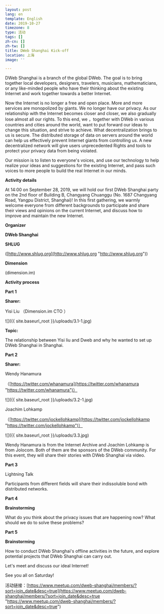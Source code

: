```yaml
---
layout: post
lang: en
template: English
date: 2019-10-27
timezone: 8
type: 活动
tags: []
zh-cn: []
zh-tw: []
title: DWeb Shanghai Kick-off
location: 上海
image: ''

---
```

DWeb Shanghai is a branch of the global DWeb. The goal is to bring together local developers, designers, travelers, musicians, mathematicians, or any like-minded people who have their thinking about the existing Internet and work together towards a better Internet.

Now the Internet is no longer a free and open place. More and more services are monopolized by giants. We no longer have our privacy. As our relationship with the Internet becomes closer and closer, we also gradually lose almost all our rights. To this end, we ，together with DWeb in various countries and cities around the world, want to put forward our ideas to change this situation, and strive to achieve. What decentralization brings to us is secure. The distributed storage of data on servers around the world can help us effectively prevent Internet giants from controlling us. A new decentralized network will give users unprecedented Rights and tools to protect your privacy data from being violated.

Our mission is to listen to everyone's voices, and use our technology to help realize your ideas and suggestions for the existing Internet, and pass such voices to more people to build the real Internet in our minds.

**Activity details**

At 14:00 on September 28, 2019, we will hold our first DWeb Shanghai party on the 2nd floor of Building B, Changyang Chuanggu (No. 1687 Changyang Road, Yangpu District, Shanghai)! In this first gathering, we warmly welcome everyone from different backgrounds to participate and share their views and opinions on the current Internet, and discuss how to improve and maintain the new Internet.

**Organizer**

**DWeb Shanghai**

**SHLUG**

([http://www.shlug.org](http://www.shlug.org "http://www.shlug.org"))

**Dimension**

(dimension.im)

**Activity process**

**Part 1**

**Sharer:**

Yisi Liu （Dimension.im CTO ）

![]({{ site.baseurl_root }}/uploads/3.1-1.jpg)

**Topic:**

The relationship between Yisi liu and Dweb and why he wanted to set up DWeb Shanghai in Shanghai.

**Part 2**

**Sharer:**

Wendy Hanamura

（[https://twitter.com/whanamura](https://twitter.com/whanamura "https://twitter.com/whanamura")）

![]({{ site.baseurl_root }}/uploads/3.2-1.jpg)

Joachim Lohkamp

（[https://twitter.com/jockellohkamp](https://twitter.com/jockellohkamp "https://twitter.com/jockellohkamp")）

![]({{ site.baseurl_root }}/uploads/3.3.jpg)

Wendy Hanamura is from the Internet Archive and Joachim Lohkamp is from Jolocom. Both of them are the sponsors of the DWeb community. For this event, they will share their stories with DWeb Shanghai via video.

**Part 3**

Lightning Talk

Participants from different fields will share their indissoluble bond with distributed networks.

**Part 4**

**Brainstorming**

What do you think about the privacy issues that are happening now? What should we do to solve these problems?

**Part 5**

**Brainstorming**

How to conduct DWeb Shanghai's offline activities in the future, and explore potential projects that DWeb Shanghai can carry out.

Let's meet and discuss our ideal Internet!

See you all on Saturday!

活动链接：[https://www.meetup.com/dweb-shanghai/members/?sort=join_date&desc=true](https://www.meetup.com/dweb-shanghai/members/?sort=join_date&desc=true "https://www.meetup.com/dweb-shanghai/members/?sort=join_date&desc=true")